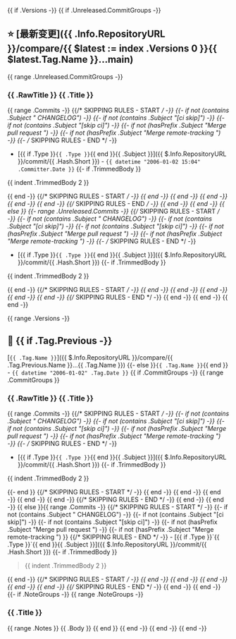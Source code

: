 {{ if .Versions -}}
{{ if .Unreleased.CommitGroups -}}

## ⭐ [最新变更]({{ .Info.RepositoryURL }}/compare/{{ $latest := index .Versions 0 }}{{ $latest.Tag.Name }}...main)

{{ range .Unreleased.CommitGroups -}}
### {{ .RawTitle }} {{ .Title }}

{{ range .Commits -}}
{{/* SKIPPING RULES - START */ -}}
{{- if not (contains .Subject " CHANGELOG") -}}
{{- if not (contains .Subject "[ci skip]") -}}
{{- if not (contains .Subject "[skip ci]") -}}
{{- if not (hasPrefix .Subject "Merge pull request ") -}}
{{- if not (hasPrefix .Subject "Merge remote-tracking ") -}}
{{- /* SKIPPING RULES - END */ -}}
- [{{ if .Type }}`{{ .Type }}`{{ end }}{{ .Subject }}]({{ $.Info.RepositoryURL }}/commit/{{ .Hash.Short }}) - `{{ datetime "2006-01-02 15:04" .Committer.Date }}`
{{- if .TrimmedBody }}
  <blockquote>

{{ indent .TrimmedBody 2 }}
  </blockquote>

{{ end -}}
{{/* SKIPPING RULES - START */ -}}
{{ end -}}
{{ end -}}
{{ end -}}
{{ end -}}
{{ end -}}
{{/* SKIPPING RULES - END */ -}}
{{ end -}}
{{ end -}}
{{ else }}
{{- range .Unreleased.Commits -}}
{{/* SKIPPING RULES - START */ -}}
{{- if not (contains .Subject " CHANGELOG") -}}
{{- if not (contains .Subject "[ci skip]") -}}
{{- if not (contains .Subject "[skip ci]") -}}
{{- if not (hasPrefix .Subject "Merge pull request ") -}}
{{- if not (hasPrefix .Subject "Merge remote-tracking ") -}}
{{- /* SKIPPING RULES - END */ -}}
- [{{ if .Type }}`{{ .Type }}`{{ end }}{{ .Subject }}]({{ $.Info.RepositoryURL }}/commit/{{ .Hash.Short }})
{{- if .TrimmedBody }}
  <blockquote>

{{ indent .TrimmedBody 2 }}
  </blockquote>

{{ end -}}
{{/* SKIPPING RULES - START */ -}}
{{ end -}}
{{ end -}}
{{ end -}}
{{ end -}}
{{ end -}}
{{/* SKIPPING RULES - END */ -}}
{{ end -}}
{{ end -}}
{{ end -}}

{{ range .Versions -}}
## 🔖 {{ if .Tag.Previous -}}
[`{{ .Tag.Name }}`]({{ $.Info.RepositoryURL }}/compare/{{ .Tag.Previous.Name }}...{{ .Tag.Name }})
{{- else }}`{{ .Tag.Name }}`{{ end }} - `{{ datetime "2006-01-02" .Tag.Date }}`
{{ if .CommitGroups -}}
{{ range .CommitGroups }}
### {{ .RawTitle }} {{ .Title }}

{{ range .Commits -}}
{{/* SKIPPING RULES - START */ -}}
{{- if not (contains .Subject " CHANGELOG") -}}
{{- if not (contains .Subject "[ci skip]") -}}
{{- if not (contains .Subject "[skip ci]") -}}
{{- if not (hasPrefix .Subject "Merge pull request ") -}}
{{- if not (hasPrefix .Subject "Merge remote-tracking ") -}}
{{- /* SKIPPING RULES - END */ -}}
- [{{ if .Type }}`{{ .Type }}`{{ end }}{{ .Subject }}]({{ $.Info.RepositoryURL }}/commit/{{ .Hash.Short }})
{{- if .TrimmedBody }}
  <blockquote>

{{ indent .TrimmedBody 2 }}
  </blockquote>
{{- end }}
{{/* SKIPPING RULES - START */ -}}
{{ end -}}
{{ end -}}
{{ end -}}
{{ end -}}
{{ end -}}
{{/* SKIPPING RULES - END */ -}}
{{ end -}}
{{ end -}}
{{ else }}{{ range .Commits -}}
{{/* SKIPPING RULES - START */ -}}
{{- if not (contains .Subject " CHANGELOG") -}}
{{- if not (contains .Subject "[ci skip]") -}}
{{- if not (contains .Subject "[skip ci]") -}}
{{- if not (hasPrefix .Subject "Merge pull request ") -}}
{{- if not (hasPrefix .Subject "Merge remote-tracking ") }}
{{/* SKIPPING RULES - END */ -}}
- [{{ if .Type }}`{{ .Type }}`{{ end }}{{ .Subject }}]({{ $.Info.RepositoryURL }}/commit/{{ .Hash.Short }})
{{- if .TrimmedBody }}
  <blockquote>

{{ indent .TrimmedBody 2 }}
  </blockquote>

{{ end -}}
{{/* SKIPPING RULES - START */ -}}
{{ end -}}
{{ end -}}
{{ end -}}
{{ end -}}
{{ end -}}
{{/* SKIPPING RULES - END */ -}}
{{ end -}}
{{ end -}}
{{- if .NoteGroups -}}
{{ range .NoteGroups -}}

### {{ .Title }}

{{ range .Notes }}
{{ .Body }}
{{ end }}
{{ end -}}
{{ end -}}
{{ end -}}
